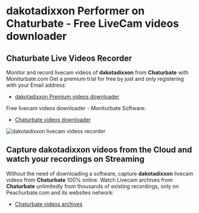 # dakotadixxon Performer on Chaturbate - Free LiveCam videos downloader

## Chaturbate Live Videos Recorder

Monitor and record livecam videos of **dakotadixxon** from **Chaturbate** with Moniturbate.com
Get a premium trial for free by just and only registering with your Email address:
* [dakotadixxon Premium videos downloader](https://moniturbate.com/request-demo-licence-key.html)

Free livecam videos downloader - Moniturbate Software:
* [Chaturbate videos downloader](https://moniturbate.com/moniturbate-download-software.html)

![dakotadixxon livecam videos recorder](https://peachurnet.com/templates/moniturbate-software.png)


## Capture dakotadixxon videos from the Cloud and watch your recordings on Streaming

Without the need of downloading a software, capture **dakotadixxon** livecam videos from **Chaturbate** 100% online.
Watch Livecam archives from **Chaturbate** unlimitedly from thousands of existing recordings, only on Peachurbate.com and its websites network:
* [Chaturbate videos archives](https://peachurnet.com/)